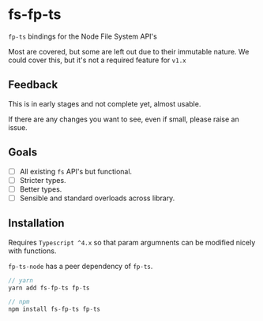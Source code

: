 # fs-fp-ts

`fp-ts` bindings for the Node File System API's

Most are covered, but some are left out due to their immutable nature.
We could cover this, but it's not a required feature for `v1.x`

## Feedback

This is in early stages and not complete yet, almost usable.

If there are any changes you want to see, even if small, please raise an issue.

## Goals

- [ ] All existing `fs` API's but functional.
- [ ] Stricter types.
- [ ] Better types.
- [ ] Sensible and standard overloads across library.

## Installation

Requires `Typescript ^4.x` so that param argumnents can be modified nicely with functions.

`fp-ts-node` has a peer dependency of `fp-ts`.

```ts
// yarn
yarn add fs-fp-ts fp-ts

// npm
npm install fs-fp-ts fp-ts
```
